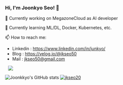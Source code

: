 ### Hi, I'm Joonkyo Seo! 👋
🔭 Currently working on MegazoneCloud as AI developer


🌱 Currently learning ML/DL, Docker, Kubernetes, etc.


📫 How to reach me:
 - Linkedin : https://www.linkedin.com/in/junkyo/ 
 - Blog : https://velog.io/@jkseo50
 - Mail : jkseo50@gmail.com
<a href="https://velog.io/@jkseo50">
    <img 
        src="http://img.shields.io/badge/-velog-0?style=flat&logo=Vector Logo Zone&link=https://velog.io/@jkseo50"
        style="height : auto; margin-left : 10px; margin-right : 10px;"/>
</a>


![Joonkkyo's GitHub stats](https://github-readme-stats.vercel.app/api?username=Joonkkyo&show_icons=true&theme=default)
[![jkseo20](http://mazassumnida.wtf/api/v2/generate_badge?boj=jkseo20)](https://solved.ac/jkseo20)
